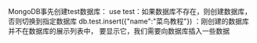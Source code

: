 MongoDB事先创建test数据库：
use test：如果数据库不存在，则创建数据库，否则切换到指定数据库
db.test.insert({"name":"菜鸟教程"}) ：刚创建的数据库并不在数据库的展示列表中， 要显示它，我们需要向数据库插入一些数据